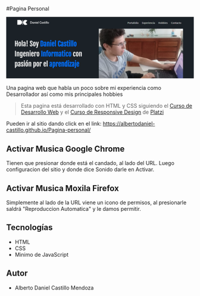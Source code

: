 #Pagina Personal 

![img](images/screen.PNG) 

Una pagina web que habla un poco sobre mi experiencia como Desarrollador así como mis principales hobbies 

>Esta pagina está desarrollado con HTML y CSS siguiendo el [Curso de Desarrollo Web](https://platzi.com/clases/html5-css3/) y el [Curso de Responsive Design](https://platzi.com/clases/responsive-design/) de [Platzi](https://platzi.com/)

Pueden ir al sitio dando click en el link: https://albertodaniel-castillo.github.io/Pagina-personal/ 

## Activar Musica Google Chrome
Tienen que presionar donde está el candado, al lado del URL. Luego configuracion del sitio y donde dice Sonido darle en Activar. 

## Activar Musica Moxila Firefox
Simplemente al lado de la URL viene un icono de permisos, al presionarle saldrá "Reproduccion Automatica" y le damos permitir.

## Tecnologías 
- HTML
- CSS 
- Minimo de JavaScript

## Autor 
- Alberto Daniel Castillo Mendoza

